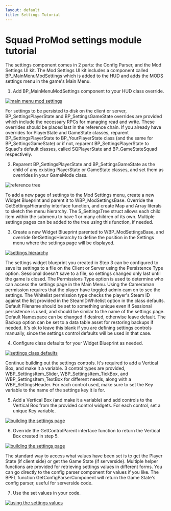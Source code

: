 ```yaml
---
layout: default
title: Settings Tutorial
---
```


# Squad ProMod settings module tutorial

The settings component comes in 2 parts: the Config Parser, and the Mod Settings UI kit. The Mod Settings UI kit includes a component called BP_MainMenuModSettings which is added to the HUD and adds the MODS settings menu in the game's Main Menu.

1) Add BP_MainMenuModSettings component to your HUD class override.

<a href="https://i.imgur.com/FOHe1jo.png" target="_blank" rel="noopener noreferrer">![main menu mod settings](https://i.imgur.com/L6DKtpA.png)</a>

For settings to be persisted to disk on the client or server, BP_SettingsPlayerState and BP_SettingsGameState overrides are provided which include the necessary RPCs for managing read and write. These overrides should be placed last in the reference chain. If you already have overrides for PlayerState and GameState classes, reparent BP_SettingsPlayerState to BP_YourPlayerState class (and the same for BP_SettingsGameState) or if not, reparent BP_SettingsPlayerState to Squad's default classes, called SQPlayerState and BP_GameStateSquad respectively.

2) Reparent BP_SettingsPlayerState and BP_SettingsGameState as the child of any existing PlayerState or GameState classes, and set them as overrides in your GameMode class.

![reference tree](https://i.imgur.com/42rI5U4.png)

To add a new page of settings to the Mod Settings menu, create a new Widget Blueprint and parent it to WBP_ModSettingsBase. Override the GetSettingsHierarchy interface function, and create Map and Array literals to sketch the menu hierarchy. The S_SettingsTree struct allows each child item within the submenu to have 1 or many children of its own. Multiple settings pages can be added to the tree using this function, if needed.

3) Create a new Widget Blueprint parented to WBP_ModSettingsBase, and override GetSettingsHierarchy to define the position in the Settings menu where the settings page will be displayed.

<a href="https://i.imgur.com/henvduG.png" target="_blank" rel="noopener noreferrer">![settings hierarchy](https://i.imgur.com/uDbsBVf.png)</a>

The settings widget blueprint you created in Step 3 can be configured to save its settings to a file on the Client or Server using the Persistence Type option. Sessional doesn't save to a file, so settings changed only last until the game is closed. The Permissions Type option is used to determine who can access the settings page in the Main Menu. Using the Cameraman permission requires that the player have toggled admin cam on to see the settings. The Whitelist permission type checks the player's Steam ID against the list provided in the SteamIDWhitelist option in the class defaults. Default Filename should be set to something unique even if Sessional persistence is used, and should be similar to the name of the settings page. Default Namespace can be changed if desired, otherwise leave default. The Backup option can be set to a data table asset for restoring backups if needed. It's ok to leave this blank if you are defining settings controls manually, since the settings control defaults will be used in that case.

4) Configure class defaults for your Widget Blueprint as needed.

<a href="https://i.imgur.com/fxAb2mT.png" target="_blank" rel="noopener noreferrer">![settings class defaults](https://i.imgur.com/SOeunvE.png)</a>

Continue building out the settings controls. It's required to add a Vertical Box, and make it a variable. 3 control types are provided, WBP_SettingsItem_Slider, WBP_SettingsItem_TickBox, and WBP_SettingsItem_TextBox for different needs, along with a WBP_SettingsHeader. For each control used, make sure to set the Key variable to the name of the settings key it is for.

5) Add a Vertical Box (and make it a variable) and add controls to the Vertical Box from the provided control widgets. For each control, set a unique Key variable.

<a href="https://i.imgur.com/ihwvlgx.png" target="_blank" rel="noopener noreferrer">![building the settings page](https://i.imgur.com/npMNZEN.png)</a>

6) Override the GetControlParent interface function to return the Vertical Box created in step 5.

<a href="https://i.imgur.com/Hh4eih7.png" target="_blank" rel="noopener noreferrer">![building the settings page](https://i.imgur.com/j4tF59l.png)</a>

The standard way to access what values have been set is to get the Player State (if client side) or get the Game State (if serverside). Multiple helper functions are provided for retrieving settings values in different forms. You can go directly to the config parser component for values if you like. The BPFL function GetConfigParserComponent will return the Game State's config parser, useful for serverside code.

7) Use the set values in your code.

<a href="https://i.imgur.com/fNEvjSE.png" target="_blank" rel="noopener noreferrer">![using the settings values](https://i.imgur.com/klvQ4XB.png)</a>
